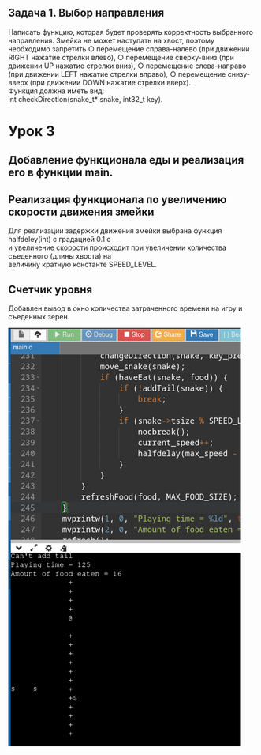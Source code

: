 ## Задача 1. Выбор направления
Написать функцию, которая будет проверять корректность выбранного направления. Змейка
не может наступать на хвост, поэтому необходимо запретить
○ перемещение справа-налево (при движении RIGHT нажатие стрелки влево),
○ перемещение сверху-вниз (при движении UP нажатие стрелки вниз),
○ перемещение слева-направо (при движении LEFT нажатие стрелки вправо),
○ перемещение снизу-вверх (при движении DOWN нажатие стрелки вверх).  
Функция должна иметь вид:  
int checkDirection(snake_t* snake, int32_t key).

# Урок 3
## Добавление функционала еды и реализация его в функции main.
## Реализация функционала по увеличению скорости движения змейки  
Для реализации задержки движения змейки выбрана функция halfdeley(int) с градацией 0.1 с  
и увеличение скорости происходит при увеличении количества съеденного (длины хвоста) на  
величину кратную константе SPEED_LEVEL.
## Счетчик уровня
Добавлен вывод в окно количества затраченного времени на игру и съеденных зерен.


![img.png](img_1.png)
